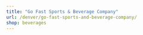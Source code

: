 ```yaml
---
title: "Go Fast Sports & Beverage Company"
url: /denver/go-fast-sports-and-beverage-company/
shop: beverages
---
```

